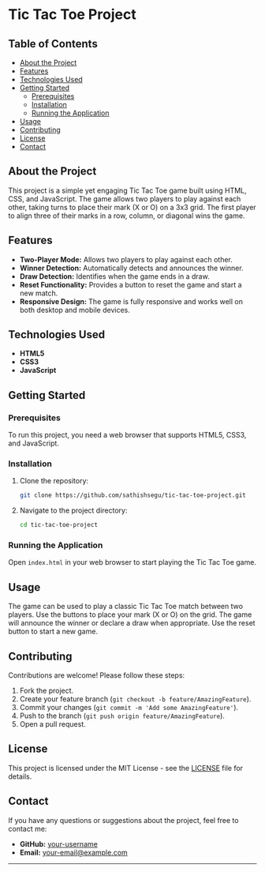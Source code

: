 # Tic Tac Toe Project

## Table of Contents
- [About the Project](#about-the-project)
- [Features](#features)
- [Technologies Used](#technologies-used)
- [Getting Started](#getting-started)
  - [Prerequisites](#prerequisites)
  - [Installation](#installation)
  - [Running the Application](#running-the-application)
- [Usage](#usage)
- [Contributing](#contributing)
- [License](#license)
- [Contact](#contact)

## About the Project
This project is a simple yet engaging Tic Tac Toe game built using HTML, CSS, and JavaScript. The game allows two players to play against each other, taking turns to place their mark (X or O) on a 3x3 grid. The first player to align three of their marks in a row, column, or diagonal wins the game.

## Features
- **Two-Player Mode:** Allows two players to play against each other.
- **Winner Detection:** Automatically detects and announces the winner.
- **Draw Detection:** Identifies when the game ends in a draw.
- **Reset Functionality:** Provides a button to reset the game and start a new match.
- **Responsive Design:** The game is fully responsive and works well on both desktop and mobile devices.

## Technologies Used
- **HTML5**
- **CSS3**
- **JavaScript**

## Getting Started

### Prerequisites
To run this project, you need a web browser that supports HTML5, CSS3, and JavaScript.

### Installation
1. Clone the repository:
    ```bash
    git clone https://github.com/sathishsegu/tic-tac-toe-project.git
    ```
2. Navigate to the project directory:
    ```bash
    cd tic-tac-toe-project
    ```

### Running the Application
Open `index.html` in your web browser to start playing the Tic Tac Toe game.

## Usage
The game can be used to play a classic Tic Tac Toe match between two players. Use the buttons to place your mark (X or O) on the grid. The game will announce the winner or declare a draw when appropriate. Use the reset button to start a new game.

## Contributing
Contributions are welcome! Please follow these steps:
1. Fork the project.
2. Create your feature branch (`git checkout -b feature/AmazingFeature`).
3. Commit your changes (`git commit -m 'Add some AmazingFeature'`).
4. Push to the branch (`git push origin feature/AmazingFeature`).
5. Open a pull request.

## License
This project is licensed under the MIT License - see the [LICENSE](LICENSE) file for details.

## Contact
If you have any questions or suggestions about the project, feel free to contact me:
- **GitHub:** [your-username](https://github.com/your-username)
- **Email:** [your-email@example.com](mailto:your-email@example.com)

---
